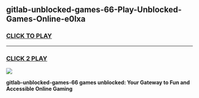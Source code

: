 
## gitlab-unblocked-games-66-Play-Unblocked-Games-Online-e0lxa
<h3>
<a href="https://premium76.site?title=gitlab-unblocked-games-66&ref=24A">CLICK TO PLAY</a></h3>
<hr>

<h3>
<a href="https://premium76.site?title=gitlab-unblocked-games-66&ref=24A">CLICK 2 PLAY</a>
  
</h3>

<a href="https://premium76.site?title=gitlab-unblocked-games-66&ref=24A"><img src="https://clearcache.store/games.png"></a>


**gitlab-unblocked-games-66 games unblocked: Your Gateway to Fun and Accessible Online Gaming**
